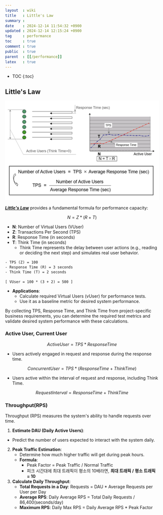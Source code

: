 ```yaml
---
layout  : wiki
title   : Little's Law
summary : 
date    : 2024-12-14 11:54:32 +0900
updated : 2024-12-14 12:15:24 +0900
tag     : performance
toc     : true
comment : true
public  : true
parent  : [[/performance]]
latex   : true
---
```

* TOC
{:toc}

## Little's Law

![](/resource/wiki/performance-littles-law/littles-law.png)

___[Little's Law](https://en.wikipedia.org/wiki/Little%27s_law)___ provides a fundamental formula for performance capacity:

$$N = Z * (R + T)$$
 
- **N**: Number of Virtual Users (VUser)
- **Z**: Transactions Per Second (TPS)
- **R**: Response Time (in seconds)
- **T**: Think Time (in seconds)
  - Think Time represents the delay between user actions (e.g., reading or deciding the next step) and simulates real user behavior.

```
- TPS (Z) = 100
- Response Time (R) = 3 seconds
- Think Time (T) = 2 seconds

[ VUser = 100 * (3 + 2) = 500 ]
```

- **Applications**:
  - Calculate required Virtual Users (vUser) for performance tests.
  - Use it as a baseline metric for desired system performance.

By collecting TPS, Response Time, and Think Time from project-specific business requirements, you can determine the required test metrics and validate desired system performance with these calculations.

### Active User, Current User

$$Active User = TPS * Response Time$$
- Users actively engaged in request and response during the response time.

$$Concurrent User = TPS * (Response Time + Think Time)$$
- Users active within the interval of request and response, including Think Time.

$$Request Interval = Response Time + Think Time$$

### Throughput(RPS)

Throughput (RPS) measures the system's ability to handle requests over time.

1. **Estimate DAU (Daily Active Users)**:
  - Predict the number of users expected to interact with the system daily.
2. **Peak Traffic Estimation**:
   - Determine how much higher traffic will get during peak hours.
   - **Formula**:
     - Peak Factor = Peak Traffic / Normal Traffic
     - 피크 시간대에 최대 트래픽이 평소의 10배라면, **최대 트래픽 / 평소 트래픽 = 10**
3. **Calculate Daily Throughput**:
   - **Total Requests in a Day**: Requests = DAU * Average Requests per User per Day
   - **Average RPS**: Daily Average RPS = Total Daily Requests / 86,400(seconds/day)
   - **Maximum RPS**: Daily Max RPS = Daily Average RPS * Peak Factor